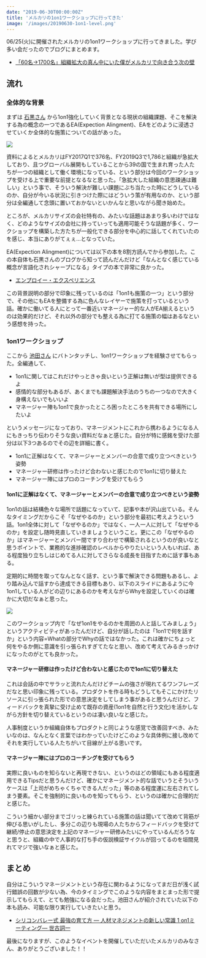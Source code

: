 ```yaml
---
date: "2019-06-30T00:00:00Z"
title: 'メルカリの1on1ワークショップに行ってきた'
image: '/images/20190630-1on1-level.png'
---
```


06/25(火)に開催されたメルカリの1on1ワークショップに行ってきました。学び多い会だったのでブログにまとめます。

- [「60名→1700名」組織拡大の真ん中にいた僕がメルカリで向き合う次の壁](https://note.mu/t_1496/n/nddaa090f133d)

## 流れ

### 全体的な背景

まずは [石黒さん](https://twitter.com/takaya_i) から1on1強化していく背景となる現状の組織課題、そこを解決する為の概念の一つであるEA(Expection Alingment)、EAをどのように浸透させていくか全体的な施策についての話があった。

![](/images/20190630-1on1-background.png)

資料によるとメルカリはFY2017Q1で376名、FY2019Q3で1,786と組織が急拡大しており、且つグローバル展開もしていることから39の国で生まれ育った人たちが一つの組織として働く環境になっている、という部分は今回のワークショップを受ける上で重要な前提となるなと思った。「急拡大した組織の意思疎通は難しい」という事で、そういう解決が難しい課題にぶち当たった時にどうしているのか、自分が今いる状況に引きつけた際にはどういう策が有用なのか、という部分は全編通して念頭に置いておかないといかんなと思いながら聞き始めた。

ところが、メルカリサイズの会社特有の、みたいな話題はあまり多いわけではなく、どのようなサイズの会社に持っていっても適用可能そうな話題が多く、ワークショップを構築した方たちが一般化できる部分を中心的に話してくれていたのを感じ、本当にありがてぇぇ...となっていた。

EA(Expection Alingment)については以下の本を8割方読んでから参加した。この本自体も石黒さんのブログから知って読んだんだけど「なんとなく感じている概念が言語化されシャープになる」タイプの本で非常に良かった。

- [エンプロイー・エクスペリエンス](https://www.amazon.co.jp/dp/4909689435)

この背景説明の部分で印象に残っているのは「1on1も施策の一つ」という部分で、その他にもEAを整備する為に色んなレイヤーで施策を打っているという話。確かに働いてる人にとって一番近いマネージャー的な人がEA揃えるというのは効果的だけど、それ以外の部分でも整える為に打てる施策の幅はあるなという感想を持った。

### 1on1ワークショップ

ここから [池田さん](https://twitter.com/sakicchoo) にバトンタッチし、1on1ワークショップを経験させてもらった。全編通して、

- 1on1に関してはこれだけやっときゃ良いという正解は無いが型は提供できるよ
- 感情的な部分もあるが、あくまでも課題解決手法のうちの一つなので大きく身構えないでもいいよ
- マネージャー陣も1on1で良かったところ困ったところを共有できる場所にしたいよ

というメッセージになっており、マネージメントにこれから携わるようになる人にもきっちり伝わりそうな良い資料だなぁと感じた。自分が特に感銘を受けた部分は以下3つあるのでその辺を詳細に書く。

- 1on1に正解はなくて、マネージャーとメンバーの合意で成り立つべきという姿勢
- マネージャー研修は作ったけど合わないと感じたので1on1に切り替えた
- マネージャー陣にはプロのコーチングを受けてもらう

#### 1on1に正解はなくて、マネージャーとメンバーの合意で成り立つべきという姿勢

1on1の話は結構色々な場所で話題になっていて、記事や本が沢山出ている。そんなタイミングだからこそ「なぜやるのか」という部分を最初に考えようという話。1on1全体に対して「なぜやるのか」ではなく、一人一人に対して「なぜやるのか」を設定し随時見直していきましょうということ。更にこの「なぜやるのか」はマネージャーとメンバー間ですり合わせで構築されるというのが良いなと思うポイントで、業務的な進捗確認のレベルからやりたいという人もいれば、ある程度独り立ちしはじめてる人に対してさらなる成長を目指すために話す事もある。

定期的に時間を取ってなんとなく話す、という事で解決できる問題もあるし、より踏み込んで話すから達成できる目標もあり、以下のスライドにあるように今1on1している人がどの辺りにあるのかを考えながらWhyを設定していくのは確かに大切だなぁと思った。

![](/images/20190630-1on1-level.png)

このワークショップ内で「なぜ1on1をやるのかを周囲の人と話してみましょう」というアクティビティがあったんだけど、自分が話したのは「1on1で何を話すか」という内容=Whatの部分でWhyの話ではなかった。これは確かにちょっと何をやるか側に意識を引っ張られすぎてたなと思い、改めて考えてみるきっかけになったのがとても良かった。

#### マネージャー研修は作ったけど合わないと感じたので1on1に切り替えた

これは会話の中でサラッと流れたんだけどチームの強さが現れてるワンフレーズだなと思い印象に残っている。プロダクトを作る時もどうしてもそこにかけたリソースに引っ張られた形での意思決定をしてしまう事があると思うんだけど、フィードバックを真摯に受け止めて既存の資産(1on1を自然と行う文化)を活かしながら方針を切り替えているというのは凄い良いなと感じた。

人事制度というか組織自体もプロダクトと同じような感覚で改善回すべき、みたいなのは、なんとなく言葉ではわかっていたけどこのような具体例に接し改めてそれを実行している人たちがいて目線が上がる思いです。

#### マネージャー陣にはプロのコーチングを受けてもらう

実際に良いものを知らないと再現できない、というのはどの領域にもある程度適用できるTipsだと思うんだけど、確かにマネージメント的な話でいうとそういうケースは「上司がめちゃくちゃできる人だった」等のある程度運に左右されてしまう要素。そこを強制的に良いものを知ってもらう、というのは確かに合理的だと感じた。

こういう細かい部分までゴリっと練られている施策の話は聞いてて改めて背筋が伸びる思いがしたし、多分この辺りも現場の人たちからフィードバックを受けて継続/停止の意思決定を上記のマネージャー研修みたいにやっているんだろうなと思うと、組織の中で人事的な打ち手の仮説検証サイクルが回ってるのを垣間見れてマジで強いなぁと感じた。

## まとめ

自分はこういうマネージメントという存在に関わるようになってまだ日が浅く試行錯誤の回数が少ない為、今のタイミングでこのような内容をまとまった形で提示してもらえて、とても勉強になる会だった。池田さんが紹介されていた以下の本も読み、可能な限り実行していきたいと思う。

- [シリコンバレー式 最強の育て方 ― 人材マネジメントの新しい常識 1 on1ミーティング―   世古詞一](https://www.amazon.co.jp/dp/4761272864)

最後になりますが、このようなイベントを開催していただいたメルカリのみなさん、ありがとうございました！！
